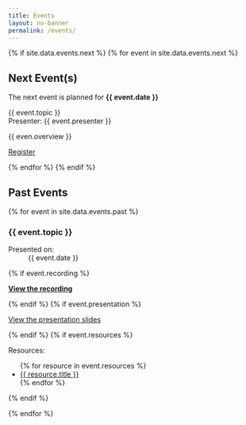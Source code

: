 ```yaml
---
title: Events
layout: no-banner
permalink: /events/
---
```


{% if site.data.events.next %}
{% for event in site.data.events.next %}
<div class="well">
    <h2 id="next-event">Next Event(s)</h2>
    <p class="lead">The next event is planned for <strong>{{ event.date }}</strong></p>
    <p>{{ event.topic }}<br />Presenter: {{ event.presenter }}</p>
	<p>{{ even.overview }}</p>
	<p><a href="{{ event.link }}" class="btn btn-primary">Register</a></p>
</div>
{% endfor %}
{% endif %}

<h2>Past Events</h2>

{% for event in site.data.events.past %}

<section class="panel panel-default">
    <div class="panel-heading">
        <h3 class="panel-title" id="{{ event.topic | slugify }}">{{ event.topic }}</h3>
    </div>
    <div class="panel-body">
        <div class="pull-right mrgn-rght-lg text-muted small">
            <dl>
                <dt>Presented on:</dt>
                <dd>{{ event.date }}</dd>
            </dl>
        </div>
    {% if event.recording %}
        <p><strong><a href="{{ event.recording }}" target="_blank"><span class="glyphicon glyphicon-facetime-video"></span> View the recording</a></strong></p>
    {% endif %}
    {% if event.presentation %}
        <p><a href="{{ event.presentation }}" target="_blank"><span class="glyphicon glyphicon-file"></span> View the presentation slides</a></p>
    {% endif %}
    {% if event.resources %}
        <p>Resources:</p>
        <ul>
        {% for resource in event.resources %}
            <li><a href="{{ resource.link }}" target="_blank">{{ resource.title }}</a></li>
        {% endfor %}
        </ul>
    {% endif %}
    </div>
</section>

{% endfor %}
